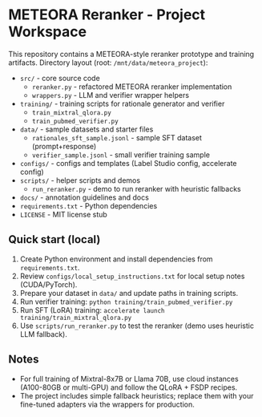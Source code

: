 # METEORA Reranker - Project Workspace

This repository contains a METEORA-style reranker prototype and training artifacts.
Directory layout (root: `/mnt/data/meteora_project`):

- `src/` - core source code
  - `reranker.py` - refactored METEORA reranker implementation
  - `wrappers.py` - LLM and verifier wrapper helpers
- `training/` - training scripts for rationale generator and verifier
  - `train_mixtral_qlora.py`
  - `train_pubmed_verifier.py`
- `data/` - sample datasets and starter files
  - `rationales_sft_sample.jsonl` - sample SFT dataset (prompt+response)
  - `verifier_sample.jsonl` - small verifier training sample
- `configs/` - configs and templates (Label Studio config, accelerate config)
- `scripts/` - helper scripts and demos
  - `run_reranker.py` - demo to run reranker with heuristic fallbacks
- `docs/` - annotation guidelines and docs
- `requirements.txt` - Python dependencies
- `LICENSE` - MIT license stub

## Quick start (local)
1. Create Python environment and install dependencies from `requirements.txt`.
2. Review `configs/local_setup_instructions.txt` for local setup notes (CUDA/PyTorch).
3. Prepare your dataset in `data/` and update paths in training scripts.
4. Run verifier training: `python training/train_pubmed_verifier.py`
5. Run SFT (LoRA) training: `accelerate launch training/train_mixtral_qlora.py`
6. Use `scripts/run_reranker.py` to test the reranker (demo uses heuristic LLM fallback).

## Notes
- For full training of Mixtral-8x7B or Llama 70B, use cloud instances (A100-80GB or multi-GPU) and follow the QLoRA + FSDP recipes.
- The project includes simple fallback heuristics; replace them with your fine-tuned adapters via the wrappers for production.
